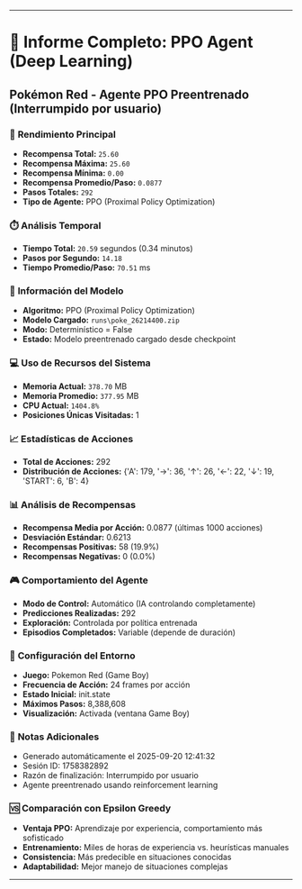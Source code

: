 
---
# 🤖 Informe Completo: PPO Agent (Deep Learning)
## Pokémon Red - Agente PPO Preentrenado (Interrumpido por usuario)

### 🎯 **Rendimiento Principal**
- **Recompensa Total:** `25.60`
- **Recompensa Máxima:** `25.60`
- **Recompensa Mínima:** `0.00`
- **Recompensa Promedio/Paso:** `0.0877`
- **Pasos Totales:** `292`
- **Tipo de Agente:** PPO (Proximal Policy Optimization)

### ⏱️ **Análisis Temporal**
- **Tiempo Total:** `20.59` segundos (0.34 minutos)
- **Pasos por Segundo:** `14.18`
- **Tiempo Promedio/Paso:** `70.51` ms

### 🧠 **Información del Modelo**
- **Algoritmo:** PPO (Proximal Policy Optimization)
- **Modelo Cargado:** `runs\poke_26214400.zip`
- **Modo:** Determinístico = False
- **Estado:** Modelo preentrenado cargado desde checkpoint

### 💻 **Uso de Recursos del Sistema**
- **Memoria Actual:** `378.70` MB
- **Memoria Promedio:** `377.95` MB
- **CPU Actual:** `1404.8%`
- **Posiciones Únicas Visitadas:** 1

### 📈 **Estadísticas de Acciones**
- **Total de Acciones:** 292
- **Distribución de Acciones:** {'A': 179, '→': 36, '↑': 26, '←': 22, '↓': 19, 'START': 6, 'B': 4}

### 📊 **Análisis de Recompensas**
- **Recompensa Media por Acción:** 0.0877 (últimas 1000 acciones)
- **Desviación Estándar:** 0.6213
- **Recompensas Positivas:** 58 (19.9%)
- **Recompensas Negativas:** 0 (0.0%)

### 🎮 **Comportamiento del Agente**
- **Modo de Control:** Automático (IA controlando completamente)
- **Predicciones Realizadas:** 292
- **Exploración:** Controlada por política entrenada
- **Episodios Completados:** Variable (depende de duración)

### 🔧 **Configuración del Entorno**
- **Juego:** Pokemon Red (Game Boy)
- **Frecuencia de Acción:** 24 frames por acción
- **Estado Inicial:** init.state
- **Máximos Pasos:** 8,388,608
- **Visualización:** Activada (ventana Game Boy)

### 📝 **Notas Adicionales**
- Generado automáticamente el 2025-09-20 12:41:32
- Sesión ID: 1758382892
- Razón de finalización: Interrumpido por usuario
- Agente preentrenado usando reinforcement learning

### 🆚 **Comparación con Epsilon Greedy**
- **Ventaja PPO:** Aprendizaje por experiencia, comportamiento más sofisticado
- **Entrenamiento:** Miles de horas de experiencia vs. heurísticas manuales
- **Consistencia:** Más predecible en situaciones conocidas
- **Adaptabilidad:** Mejor manejo de situaciones complejas

---
